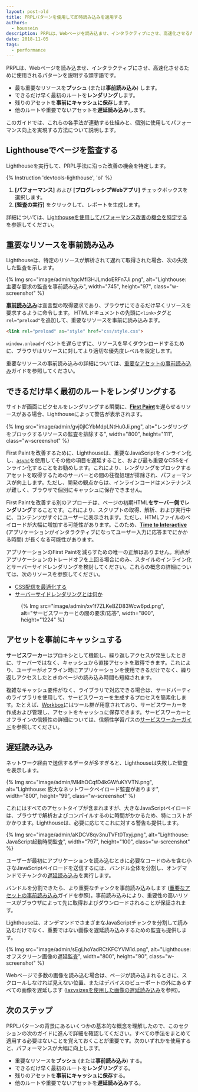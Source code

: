 ```yaml
---
layout: post-old
title: PRPLパターンを使用して即時読み込みを適用する
authors:
  - houssein
description: PRPLは、Webページを読み込ませ、インタラクティブにさせ、高速化させるために使用されるパターンを説明する頭字語です。このガイドでは、これらの各手法が連動する仕組みと、個別に使用してパフォーマンス向上を実現する方法について説明します。
date: 2018-11-05
tags:
  - performance
---
```


PRPLは、Webページを読み込ませ、インタラクティブにさせ、高速化させるために使用されるパターンを説明する頭字語です。

- 最も重要なリソースを**プッシュ** (または**事前読み込み**) します。
- できるだけ早く最初のルートを**レンダリング**します。
- 残りのアセットを**事前にキャッシュに保存**します。
- 他のルートや重要でないアセットを**遅延読み込み**します。

このガイドでは、これらの各手法が連動する仕組みと、個別に使用してパフォーマンス向上を実現する方法について説明します。

## Lighthouseでページを監査する

Lighthouseを実行して、PRPL手法に沿った改善の機会を特定します。

{% Instruction 'devtools-lighthouse', 'ol' %}

1. **[パフォーマンス]** および **[プログレッシブWebアプリ]** チェックボックスを選択します。
2. **[監査の実行]** をクリックして、レポートを生成します。

詳細については、[Lighthouseを使用してパフォーマンス改善の機会を特定する](/discover-performance-opportunities-with-lighthouse)を参照してください。

## 重要なリソースを事前読み込み

Lighthouseは、特定のリソースが解析されて遅れて取得された場合、次の失敗した監査を示します。

{% Img src="image/admin/tgcMfl3HJLmdoERFn7Ji.png", alt="Lighthouse: 主要な要求の監査を事前読み込み", width="745", height="97", class="w-screenshot" %}

[**事前読み込み**](https://developer.mozilla.org/docs/Web/HTML/Preloading_content)は宣言型の取得要求であり、ブラウザにできるだけ早くリソースを要求するように命令します。 HTMLドキュメントの先頭に`<link>`タグと`rel="preload"`を追加して、重要なリソースを事前に読み込みます。

```html
<link rel="preload" as="style" href="css/style.css">
```

`window.onload`イベントを遅らせずに、リソースを早くダウンロードするために、ブラウザはリソースに対してより適切な優先度レベルを設定します。

重要なリソースの事前読み込みの詳細については、[重要なアセットの事前読み込み](/preload-critical-assets)ガイドを参照してください。

## できるだけ早く最初のルートをレンダリングする

サイトが画面にピクセルをレンダリングする瞬間に、[**First Paint**](https://developers.google.com/web/fundamentals/performance/user-centric-performance-metrics#first_paint_and_first_contentful_paint)を遅らせるリソースがある場合、Lighthouseによって警告が表示されます。

{% Img src="image/admin/gvj0jlCYbMdpLNtHu0Ji.png", alt="レンダリングをブロックするリソースの監査を排除する", width="800", height="111", class="w-screenshot" %}

First Paintを改善するために、Lighthouseは、重要なJavaScriptをインライン化し、[`async`](https://developers.google.com/web/fundamentals/performance/critical-rendering-path/adding-interactivity-with-javascript)を使用してその他の項目を遅延すること、および最も重要なCSSをインライン化することをお勧めします。これにより、レンダリングをブロックするアセットを取得するためのサーバーとの間の往復処理が排除され、パフォーマンスが向上します。ただし、開発の観点からは、インラインコードはメンテナンスが難しく、ブラウザで個別にキャッシュに保存できません。

First Paintを改善する別のアプローチは、ページの初期HTML**をサーバー側でレンダリング**することです。これにより、スクリプトの取得、解析、および実行中に、コンテンツがすぐにユーザーに表示されます。ただし、HTMLファイルのペイロードが大幅に増加する可能性があります。このため、[**Time to Interactive**](/interactive) (アプリケーションがインタラクティブになってユーザー入力に応答までにかかる時間) が長くなる可能性があります。

アプリケーションのFirst Paintを減らすための唯一の正解はありません。利点がアプリケーションのトレードオフを上回る場合にのみ、スタイルのインライン化とサーバーサイドレンダリングを検討してください。これらの概念の詳細については、次のリソースを参照してください。

- [CSS配信を最適化する](https://developers.google.com/speed/docs/insights/OptimizeCSSDelivery)
- [サーバーサイドレンダリングとは何か](https://www.youtube.com/watch?v=GQzn7XRdzxY)

<figure class="w-figure w-figure--inline-right">{% Img src="image/admin/xv1f7ZLKeBZD83Wcw6pd.png", alt="サービスワーカーとの間の要求/応答", width="800", height="1224" %}</figure>

## アセットを事前にキャッシュする

**サービスワーカー**はプロキシとして機能し、繰り返しアクセスが発生したときに、サーバーではなく、キャッシュから直接アセットを取得できます。これにより、ユーザーがオフライン時にアプリケーションを使用できるだけでなく、繰り返しアクセスしたときのページの読み込み時間も短縮されます。

複雑なキャッシュ要件がなく、ライブラリで対応できる場合は、サードパーティのライブラリを使用して、サービスワーカーを生成するプロセスを簡素化します。たとえば、[Workbox](/workbox)にはツール群が用意されており、サービスワーカーを作成および管理し、アセットをキャッシュに保存できます。サービスワーカーとオフラインの信頼性の詳細については、信頼性学習パスの[サービスワーカーガイド](/service-workers-cache-storage)を参照してください。

## 遅延読み込み

ネットワーク経由で送信するデータが多すぎると、Lighthouseは失敗した監査を表示します。

{% Img src="image/admin/Ml4hOCqfD4kGWfuKYVTN.png", alt="Lighthouse: 膨大なネットワークペイロード監査があります", width="800", height="99", class="w-screenshot" %}

これにはすべてのアセットタイプが含まれますが、大きなJavaScriptペイロードは、ブラウザで解析およびコンパイルするのに時間がかかるため、特にコストがかかります。Lighthouseは、必要に応じてこれに対する警告も提供します。

{% Img src="image/admin/aKDCV8qv3nuTVFt0Txyj.png", alt="Lighthouse: JavaScript起動時間監査", width="797", height="100", class="w-screenshot" %}

ユーザーが最初にアプリケーションを読み込むときに必要なコードのみを含む小さなJavaScriptペイロードを送信するには、バンドル全体を分割し、オンデマンドでチャンクの[遅延読み込み](/reduce-javascript-payloads-with-code-splitting)を実行します。

バンドルを分割できたら、より重要なチャンクを事前読み込みします ([重要なアセットの事前読み込み](/preload-critical-assets)ガイドを参照)。事前読み込みにより、重要性の高いリソースがブラウザによって先に取得およびダウンロードされることが保証されます。

Lighthouseは、オンデマンドでさまざまなJavaScriptチャンクを分割して読み込むだけでなく、重要ではない画像を遅延読み込みするための監査も提供します。

{% Img src="image/admin/sEgLhoYadRCtKFCYVM1d.png", alt="Lighthouse: オフスクリーン画像の遅延監査", width="800", height="90", class="w-screenshot" %}

Webページで多数の画像を読み込む場合は、ページが読み込まれるときに、スクロールしなければ見えない位置、またはデバイスのビューポートの外にあるすべての画像を遅延します ([lazysizesを使用した画像の遅延読み込み](/use-lazysizes-to-lazyload-images)を参照)。

## 次のステップ

PRPLパターンの背景にあるいくつかの基本的な概念を理解したので、このセクションの次のガイドに進んで詳細を確認してください。すべての手法をまとめて適用する必要はないことを覚えておくことが重要です。次のいずれかを使用すると、パフォーマンスが大幅に向上します。

- 重要なリソースを**プッシュ** (または**事前読み込み**) する。
- できるだけ早く最初のルートを**レンダリング**する。
- 残りのアセットを**事前にキャッシュに保存**する。
- 他のルートや重要でないアセットを**遅延読み込み**する。
